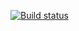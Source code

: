 [![Build status](https://ci.appveyor.com/api/projects/status/y3h19941irx5a9ns?svg=true)](https://ci.appveyor.com/project/paveldm744/selenide)